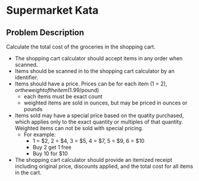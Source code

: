 # Supermarket Kata
## Problem Description
Calculate the total cost of the groceries in the shopping cart. 

* The shopping cart calculator should accept items in any order when scanned.
* Items should be scanned in to the shopping cart calculator by an identifier.
* Items should have a price. Prices can be for each item (1 = $2), or the weight of the item ($1.99/pound)
  * each items must be exact count
  * weighted items are sold in ounces, but may be priced in ounces or pounds
* Items sold may have a special price based on the quatity purchased, which applies only to the exact quantity or multiples of that quantity. Weighted items can not be sold with special pricing.
  * For example: 
    * 1 = $2, 2 = $4, 3 = $5, 4 = $7, 5 = $9, 6 = $10
    * Buy 2 get 1 free
    * Buy 10 for $10
* The shopping cart calculator should provide an itemized receipt including original price, discounts applied, and the total cost for all items in the cart.
